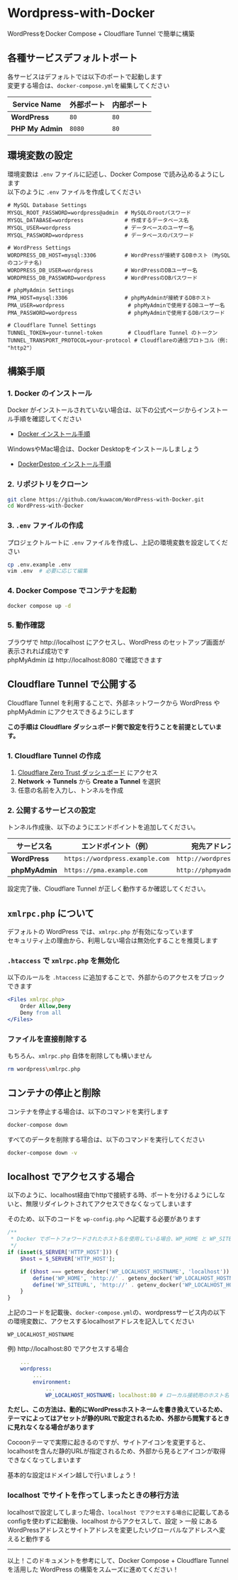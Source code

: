 # Wordpress-with-Docker
WordPressをDocker Compose + Cloudflare Tunnel で簡単に構築

## 各種サービスデフォルトポート

各サービスはデフォルトでは以下のポートで起動します  
変更する場合は、`docker-compose.yml`を編集してください

| Service Name      | 外部ポート | 内部ポート |
| ---------------- | -------- | -------- |
| **WordPress**    | `80`     | `80`     |
| **PHP My Admin** | `8080`   | `80`     |

## 環境変数の設定
環境変数は `.env` ファイルに記述し、Docker Compose で読み込めるようにします  
以下のように `.env` ファイルを作成してください

```env
# MySQL Database Settings
MYSQL_ROOT_PASSWORD=wordpress@admin  # MySQLのrootパスワード
MYSQL_DATABASE=wordpress             # 作成するデータベース名
MYSQL_USER=wordpress                 # データベースのユーザー名
MYSQL_PASSWORD=wordpress             # データベースのパスワード

# WordPress Settings
WORDPRESS_DB_HOST=mysql:3306         # WordPressが接続するDBホスト (MySQLのコンテナ名)
WORDPRESS_DB_USER=wordpress          # WordPressのDBユーザー名
WORDPRESS_DB_PASSWORD=wordpress      # WordPressのDBパスワード

# phpMyAdmin Settings
PMA_HOST=mysql:3306                  # phpMyAdminが接続するDBホスト
PMA_USER=wordpress                    # phpMyAdminで使用するDBユーザー名
PMA_PASSWORD=wordpress                # phpMyAdminで使用するDBパスワード

# Cloudflare Tunnel Settings
TUNNEL_TOKEN=your-tunnel-token        # Cloudflare Tunnel のトークン
TUNNEL_TRANSPORT_PROTOCOL=your-protocol # Cloudflareの通信プロトコル（例: "http2"）
```

## 構築手順

### 1. Docker のインストール
Docker がインストールされていない場合は、以下の公式ページからインストール手順を確認してください

- [Docker インストール手順](https://docs.docker.com/engine/install/)

WindowsやMac場合は、Docker Desktopをインストールしましょう
- [DockerDestop インストール手順](https://docs.docker.com/desktop/)

### 2. リポジトリをクローン
```bash
git clone https://github.com/kuwacom/WordPress-with-Docker.git
cd WordPress-with-Docker
```

### 3. `.env` ファイルの作成
プロジェクトルートに `.env` ファイルを作成し、上記の環境変数を設定してください

```bash
cp .env.example .env
vim .env  # 必要に応じて編集
```

### 4. Docker Compose でコンテナを起動
```bash
docker compose up -d
```

### 5. 動作確認
ブラウザで http://localhost にアクセスし、WordPress のセットアップ画面が表示されれば成功です<br>
phpMyAdmin は http://localhost:8080 で確認できます

## Cloudflare Tunnel で公開する
Cloudflare Tunnel を利用することで、外部ネットワークから WordPress や phpMyAdmin にアクセスできるようにします

**この手順は Cloudflare ダッシュボード側で設定を行うことを前提としています。**

### 1. Cloudflare Tunnel の作成
1. [Cloudflare Zero Trust ダッシュボード](https://one.dash.cloudflare.com/) にアクセス
2. **Network → Tunnels** から **Create a Tunnel** を選択
3. 任意の名前を入力し、トンネルを作成

### 2. 公開するサービスの設定
トンネル作成後、以下のようにエンドポイントを追加してください。

| サービス名      | エンドポイント（例）           | 宛先アドレス             |
| -------------- | -------------------------- | ---------------------- |
| **WordPress**  | `https://wordpress.example.com` | `http://wordpress:80`   |
| **phpMyAdmin** | `https://pma.example.com`      | `http://phpmyadmin:80` |

設定完了後、Cloudflare Tunnel が正しく動作するか確認してください。

## `xmlrpc.php` について
デフォルトの WordPress では、`xmlrpc.php` が有効になっています<br>
セキュリティ上の理由から、利用しない場合は無効化することを推奨します

### `.htaccess` で `xmlrpc.php` を無効化
以下のルールを `.htaccess` に追加することで、外部からのアクセスをブロックできます

```apache
<Files xmlrpc.php>
    Order Allow,Deny
    Deny from all
</Files>
```

### ファイルを直接削除する
もちろん、`xmlrpc.php` 自体を削除しても構いません

```bash
rm wordpress\xmlrpc.php
```

## コンテナの停止と削除
コンテナを停止する場合は、以下のコマンドを実行します

```bash
docker-compose down
```

すべてのデータを削除する場合は、以下のコマンドを実行してください

```bash
docker-compose down -v
```

## localhost でアクセスする場合
以下のように、localhost経由でhttpで接続する時、ポートを分けるようにしないと、無限リダイレクトされてアクセスできなくなってしまいます

そのため、以下のコードを `wp-config.php` へ記載する必要があります
```php
/**
 * Docker でポートフォワードされたホスト名を使用している場合、WP_HOME と WP_SITEURL を設定
 */
if (isset($_SERVER['HTTP_HOST'])) {
    $host = $_SERVER['HTTP_HOST'];

    if ($host === getenv_docker('WP_LOCALHOST_HOSTNAME', 'localhost')) {
        define('WP_HOME', 'http://' . getenv_docker('WP_LOCALHOST_HOSTNAME', 'localhost'));
        define('WP_SITEURL', 'http://' . getenv_docker('WP_LOCALHOST_HOSTNAME', 'localhost'));
    }
}
```
上記のコードを記載後、`docker-compose.yml`の、wordpressサービス内の以下の環境変数に、アクセスするlocalhostアドレスを記入してください

`WP_LOCALHOST_HOSTNAME`

例) http://localhost:80 でアクセスする場合
```yaml
    ...
    wordpress:
        ...
        environment:
            ...
            WP_LOCALHOST_HOSTNAME: localhost:80 # ローカル接続用のホスト名
```

**ただし、この方法は、動的にWordPressホストネームを書き換えているため、テーマによってはアセットが静的URLで設定されるため、外部から閲覧するときに見れなくなる場合があります**

Cocoonテーマで実際に起きるのですが、サイトアイコンを変更すると、localhostを含んだ静的URLが指定されるため、外部から見るとアイコンが取得できなくなってしまいます

基本的な設定はドメイン越しで行いましょう！

### localhost でサイトを作ってしまったときの移行方法
localhostで設定してしまった場合、`localhost でアクセスする場合`に記載してあるconfigを使わずに起動後、localhost からアクセスして、設定 > 一般 にある WordPressアドレスとサイトアドレスを変更したいグローバルなアドレスへ変えると動作する

---
以上！このドキュメントを参考にして、Docker Compose + Cloudflare Tunnel を活用した WordPress の構築をスムーズに進めてください！